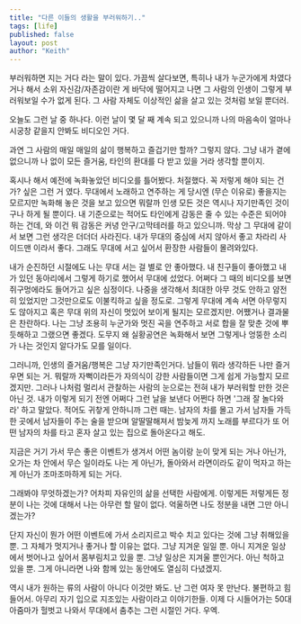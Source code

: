 ```yaml
---
title: "다른 이들의 생활을 부러워하기.."
tags: [life]
published: false
layout: post
author: "Keith"
---
```


부러워하면 지는 거다 라는 말이 있다. 가끔씩 살다보면, 특히나 내가 누군가에게 차였다거나 해서 소위 자신감/자존감이란 게 바닥에 떨어지고 나면 그 사람의 인생이 그렇게 부러워보일 수가 없게 된다. 그 사람 자체도 이상적인 삶을 살고 있는 것처럼 보일 뿐더러.

오늘도 그런 날 중 하나다. 이런 날이 몇 달 째 계속 되고 있으니까 나의 마음속이 얼마나 시궁창 같을지 안봐도 비디오인 거다.

과연 그 사람의 매일 매일의 삶이 행복하고 즐겁기만 할까? 그렇지 않다. 그냥 내가 곁에 없으니까 나 없이 모든 즐거움, 타인의 환대를 다 받고 있을 거라 생각할 뿐이지.

혹시나 해서 예전에 녹화놓았던 비디오를 틀어봤다. 처절했다. 꼭 저렇게 해야 되는 건가? 싶은 그런 거 였다. 무대에서 노래하고 연주하는 게 당시엔 (무슨 이유로) 좋을지는 모르지만 녹화해 놓은 것을 보고 있으면 뭐랄까 인생 모든 것은 역시나 자기만족인 것이구나 하게 될 뿐이다. 내 기준으로는 적어도 타인에게 감동은 줄 수 있는 수준은 되어야 하는 건데, 와 이건 뭐 감동은 커녕 안구/고막테러를 하고 있으니까. 막상 그 무대에 같이 서 보면 그런 생각은 더더더 사라진다. 내가 무대의 중심에 서지 않아서 좋고 차라리 사이드맨 이라서 좋다. 그래도 무대에 서고 싶어서 환장한 사람들이 몰려와있다. 

내가 순진하던 시절에도 나는 무대 서는 걸 별로 안 좋아했다. 내 친구들이 좋아했고 내가 있던 동아리에서 그렇게 하기로 했어서 무대에 섰었다. 어쩌다 그 때의 비디오를 보면 쥐구멍에라도 들어가고 싶은 심정이다. 나중을 생각해서 최대한 아무 것도 안하고 얌전히 있었지만 그것만으로도 이불킥하고 싶을 정도로. 그렇게 무대에 계속 서면 아무렇지도 않아지고 혹은 무대 위의 자신이 멋있어 보이게 될지는 모르겠지만. 어쨌거나 결과물은 찬란하다. 나는 그냥 조용히 누군가와 멋진 곡을 연주하고 서로 합을 잘 맞춘 것에 뿌듯해하고 그랬으면 좋겠다. 도무지 왜 실황공연은 녹화해서 보면 그렇게나 엉뚱한 소리가 나는 것인지 알다가도 모를 일이다.

그러니까, 인생의 즐거움/행복은 그냥 자기만족인거다. 남들이 뭐라 생각하든 나만 즐거우면 되는 거. 뭐랄까 자뻑이라든가 자의식이 강한 사람들이면 그게 쉽게 가능할지 모르겠지만. 그러나 나처럼 멀리서 관찰하는 사람의 눈으로는 전혀 내가 부러워할 만한 것은 아닌 것. 내가 이렇게 되기 전엔 어쩌다 그런 날을 보낸다 어쩐다 하면 '그래 잘 놀다와라' 하고 말았다. 적어도 귀챃게 안하니까 그런 때는. 남자의 차를 몰고 가서 남자들 가득한 곳에서 남자들이 주는 술을 받으며 알딸딸해져서 밤늦게 까지 노래를 부르다가 또 어떤 남자의 차를 타고 혼자 살고 있는 집으로 돌아온다고 해도.

지금은 거기 가서 무슨 좋은 이벤트가 생겨서 어떤 놈이랑 눈이 맞게 되는 거나 아닌가, 오가는 차 안에서 무슨 일이라도 나는 게 아닌가, 돌아와서 라면이라도 같이 먹자고 하는 게 아닌가 조마조마하게 되는 거다. 

그래봐야 무엇하겠는가? 어차피 자유인의 삶을 선택한 사람에게. 이렇게든 저렇게든 정분이 나는 것에 대해서 나는 아무런 할 말이 없다. 억울하면 나도 정분을 내면 그만 아니겠는가?

단지 자신이 뭔가 어떤 이벤트에 가서 소리지르고 박수 치고 있다는 것에 그냥 취해있을 뿐. 그 자체가 멋지거나 좋거나 할 이유는 없다. 그냥 지겨운 일일 뿐. 아니 지겨운 일상에서 벗어나고 싶어서 몸부림치고 있을 뿐. 그냥 일상은 지겨울 뿐인거다. 아닌 척하고 있을 뿐. 그게 아니라면 나와 함께 있는 동안에도 열심히 다녔겠지. 

역시 내가 원하는 류의 사람이 아니다 이것만 봐도. 난 그런 여자 못 만난다. 불편하고 힘들어서. 아무리 자기 입으로 지조있는 사람이라고 이야기한들. 이제 다 시들어가는 50대 아줌마가 헐벗고 나와서 무대에서 춤추는 그런 시절인 거다. 우엑.